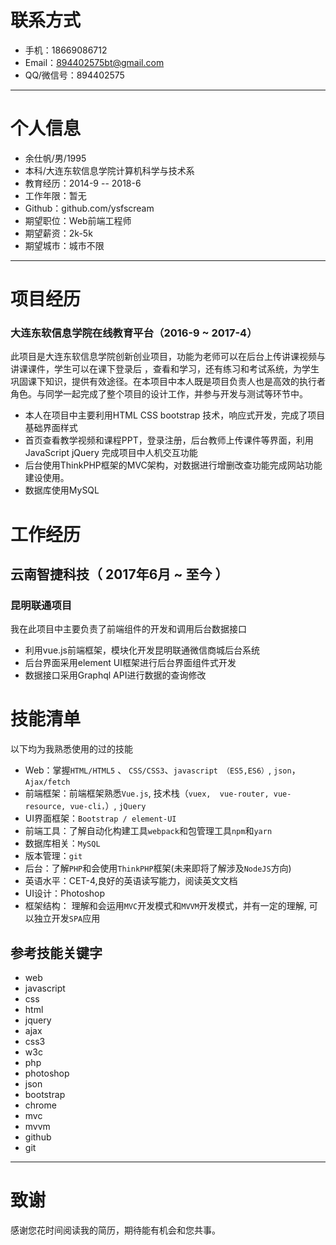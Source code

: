 # 联系方式

- 手机：18669086712
- Email：894402575bt@gmail.com 
- QQ/微信号：894402575

---

# 个人信息

 - 余仕帆/男/1995 
 - 本科/大连东软信息学院计算机科学与技术系 
 - 教育经历：2014-9 -- 2018-6
 - 工作年限：暂无
 - Github：github.com/ysfscream
 - 期望职位：Web前端工程师
 - 期望薪资：2k-5k
 - 期望城市：城市不限

---
# 项目经历

### 大连东软信息学院在线教育平台（2016-9 ~ 2017-4）

此项目是大连东软信息学院创新创业项目，功能为老师可以在后台上传讲课视频与讲课课件，学生可以在课下登录后 ，查看和学习，还有练习和考试系统，为学生巩固课下知识，提供有效途径。在本项目中本人既是项目负责人也是高效的执行者角色。与同学一起完成了整个项目的设计工作，并参与开发与测试等环节中。 
- 本人在项目中主要利用HTML CSS bootstrap 技术，响应式开发，完成了项目基础界面样式
- 首页查看教学视频和课程PPT，登录注册，后台教师上传课件等界面，利用JavaScript jQuery 完成项目中人机交互功能
- 后台使用ThinkPHP框架的MVC架构，对数据进行增删改查功能完成网站功能建设使用。
- 数据库使用MySQL

# 工作经历


## 云南智捷科技（ 2017年6月 ~ 至今 ）

### 昆明联通项目 

我在此项目中主要负责了前端组件的开发和调用后台数据接口

* 利用vue.js前端框架，模块化开发昆明联通微信商城后台系统
* 后台界面采用element UI框架进行后台界面组件式开发 
* 数据接口采用Graphql API进行数据的查询修改


# 技能清单

以下均为我熟悉使用的过的技能

- Web：掌握`HTML/HTML5` 、 `CSS/CSS3`、`javascript （ES5,ES6）`, `json`，`Ajax/fetch`
- 前端框架：前端框架熟悉`Vue.js`, 技术栈（`vuex,  vue-router, vue-resource, vue-cli，`）, `jQuery`
- UI界面框架：`Bootstrap / element-UI`
- 前端工具：了解自动化构建工具`webpack`和包管理工具`npm`和`yarn` 
- 数据库相关：`MySQL`
- 版本管理：`git`
- 后台：了解`PHP`和会使用`ThinkPHP`框架(未来即将了解涉及`NodeJS`方向)
-  英语水平：CET-4,良好的英语读写能力，阅读英文文档
-  UI设计：Photoshop
-  框架结构： 理解和会运用`MVC`开发模式和`MVVM`开发模式，并有一定的理解, 可以独立开发`SPA`应用

## 参考技能关键字

- web
- javascript
- css
- html
- jquery
- ajax
- css3
- w3c
- php
- photoshop
- json
- bootstrap
- chrome
- mvc
- mvvm
- github
- git




---

# 致谢
感谢您花时间阅读我的简历，期待能有机会和您共事。
